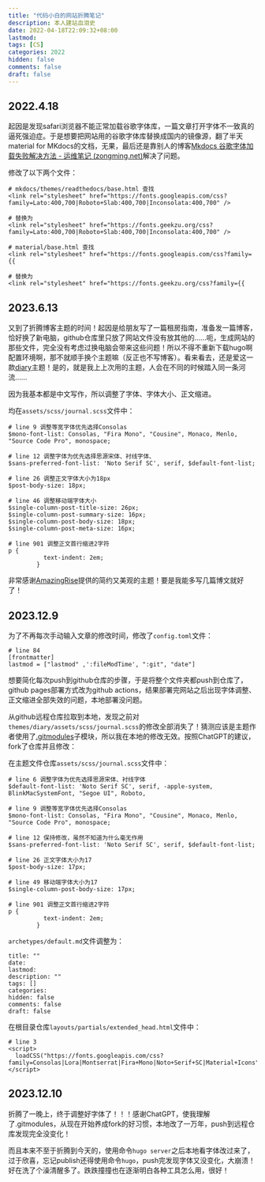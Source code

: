 ```yaml
---
title: "代码小白的网站折腾笔记"
description: 本人建站血泪史
date: 2022-04-18T22:09:32+08:00
lastmod: 
tags: [CS]
categories: 2022
hidden: false
comments: false
draft: false
---
```


## 2022.4.18

起因是发现safari浏览器不能正常加载谷歌字体库，一篇文章打开字体不一致真的逼死强迫症。于是想要把网站用的谷歌字体库替换成国内的镜像源，翻了半天material for MKdocs的文档，无果，最后还是靠别人的博客[Mkdocs 谷歌字体加载失败解决方法 - 运维笔记 (zongming.net)](http://zongming.net/read-1426/)解决了问题。

修改了以下两个文件：

```
# mkdocs/themes/readthedocs/base.html 查找 
<link rel="stylesheet" href="https://fonts.googleapis.com/css?family=Lato:400,700|Roboto+Slab:400,700|Inconsolata:400,700" /> 

# 替换为    
<link rel="stylesheet" href="https://fonts.geekzu.org/css?family=Lato:400,700|Roboto+Slab:400,700|Inconsolata:400,700" /> 

# material/base.html 查找 
<link rel="stylesheet" href="https://fonts.googleapis.com/css?family={{ 

# 替换为 
<link rel="stylesheet" href="https://fonts.geekzu.org/css?family={{
```
## 2023.6.13

又到了折腾博客主题的时间！起因是给朋友写了一篇租房指南，准备发一篇博客，恰好换了新电脑，github仓库里只放了网站文件没有放其他的……呃，生成网站的那些文件，完全没有考虑过换电脑会带来这些问题！所以不得不重新下载hugo啊配置环境啊，那不就顺手换个主题嘛（反正也不写博客）。看来看去，还是爱这一款[diary](https://github.com/AmazingRise/hugo-theme-diary)主题！是的，就是我上上次用的主题，人会在不同的时候踏入同一条河流……

因为我基本都是中文写作，所以调整了字体、字体大小、正文缩进。

均在`assets/scss/journal.scss`文件中：

```
# line 9 调整等宽字体优先选择Consolas
$mono-font-list: Consolas, "Fira Mono", "Cousine", Monaco, Menlo, "Source Code Pro", monospace;

# line 12 调整字体为优先选择思源宋体、衬线字体、
$sans-preferred-font-list: 'Noto Serif SC', serif, $default-font-list;

# line 26 调整正文字体大小为18px
$post-body-size: 18px;

# line 46 调整移动端字体大小
$single-column-post-title-size: 26px;
$single-column-post-summary-size: 16px;
$single-column-post-body-size: 18px;
$single-column-post-meta-size: 16px;

# line 901 调整正文首行缩进2字符
p {
          text-indent: 2em;
        }
```

非常感谢[AmazingRise](https://github.com/AmazingRise)提供的简约又美观的主题！要是我能多写几篇博文就好了！

## 2023.12.9

为了不再每次手动输入文章的修改时间，修改了`config.toml`文件：

```
# line 84
[frontmatter]
lastmod = ["lastmod" ,':fileModTime', ":git", "date"]
```

想要简化每次push到github仓库的步骤，于是将整个文件夹都push到仓库了，github pages部署方式改为github actions，结果部署完网站之后出现字体调整、正文缩进全部失效的问题，本地部署没问题。

从github远程仓库拉取到本地，发现之前对`themes/diary/assets/scss/journal.scss`的修改全部消失了！猜测应该是主题作者使用了[.gitmodules](https://github.com/zhangsherry/hugo-theme-diary/blob/main/.gitmodules)子模块，所以我在本地的修改无效。按照ChatGPT的建议，fork了仓库并且修改：

在主题文件仓库`assets/scss/journal.scss`文件中：

```
# line 6 调整字体为优先选择思源宋体、衬线字体
$default-font-list: 'Noto Serif SC', serif, -apple-system, BlinkMacSystemFont, "Segoe UI", Roboto,

# line 9 调整等宽字体优先选择Consolas
$mono-font-list: Consolas, "Fira Mono", "Cousine", Monaco, Menlo, "Source Code Pro", monospace;

# line 12 保持修改，虽然不知道为什么毫无作用
$sans-preferred-font-list: 'Noto Serif SC', serif, $default-font-list;

# line 26 正文字体大小为17
$post-body-size: 17px;

# line 49 移动端字体大小为17
$single-column-post-body-size: 17px;

# line 901 调整正文首行缩进2字符
p {
          text-indent: 2em;
        }
```

`archetypes/default.md`文件调整为：

```
title: ""
date:
lastmod:
description: ""
tags: []
categories:
hidden: false
comments: false
draft: false
```

在根目录仓库`layouts/partials/extended_head.html`文件中：

```
# line 3
<script>
  loadCSS("https://fonts.googleapis.com/css?family=Consolas|Lora|Montserrat|Fira+Mono|Noto+Serif+SC|Material+Icons");
</script>
```

## 2023.12.10

折腾了一晚上，终于调整好字体了！！！感谢ChatGPT，使我理解了.gitmodules，从现在开始养成fork的好习惯，本地改了一万年，push到远程仓库发现完全没变化！

而且本来不至于折腾到今天的，使用命令`hugo server`之后本地看字体改过来了，过于欣喜，忘记publish还得使用命令`hugo`，push完发现字体又没变化，大崩溃！好在洗了个澡清醒多了。跌跌撞撞也在逐渐明白各种工具怎么用，很好！
